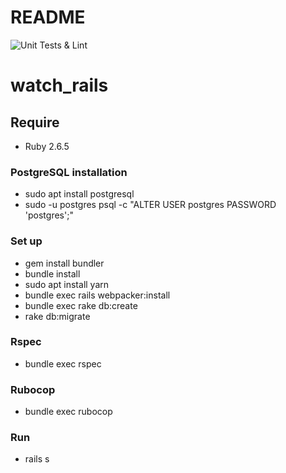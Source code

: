 # README
![Unit Tests & Lint](https://github.com/Devyatiyarov/Tasklist-online/workflows/Unit%20Tests%20&%20Lint/badge.svg)

# watch_rails
## Require
* Ruby 2.6.5
### PostgreSQL installation
* sudo apt install postgresql
* sudo -u postgres psql -c "ALTER USER postgres PASSWORD 'postgres';"
### Set up
* gem install bundler
* bundle install
* sudo apt install yarn
* bundle exec rails webpacker:install
* bundle exec rake db:create
* rake db:migrate
### Rspec
* bundle exec rspec
### Rubocop
* bundle exec rubocop
### Run
* rails s
